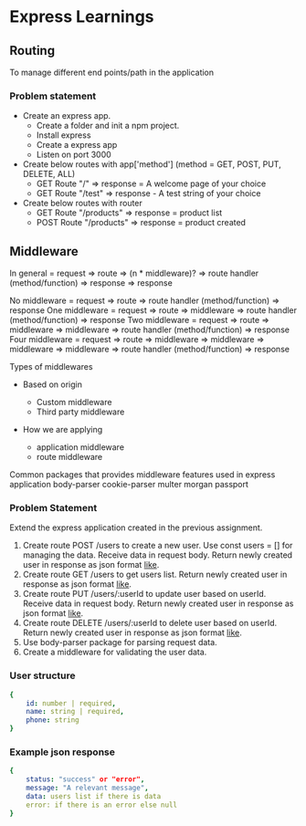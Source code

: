 # Express Learnings

## Routing
To manage different end points/path in the application

### Problem statement
- Create an express app.
    - Create a folder and init a npm project.
    - Install express
    - Create a express app
    - Listen on port 3000
- Create below routes with app['method'] (method = GET, POST, PUT, DELETE, ALL)
    - GET Route "/" => response = A welcome page of your choice
    - GET Route "/test" => response - A test string of your choice
- Create below routes with router
    - GET Route "/products" => response = product list
    - POST Route "/products" => response = product created

## Middleware
In general = request => route => (n * middleware)? => route handler (method/function) => response
                                    => response
                                        
No middleware = request => route => route handler (method/function) => response
One middleware = request => route => middleware => route handler (method/function) => response
Two middleware = request => route => middleware => middleware => route handler (method/function) => response
Four middleware = request => route => middleware => middleware => middleware => middleware => route handler (method/function) => response

Types of middlewares
- Based on origin
    - Custom middleware
    - Third party middleware

- How we are applying
    - application middleware
    - route middleware

Common packages that provides middleware features used in express application
body-parser
cookie-parser
multer
morgan
passport

### Problem Statement
Extend the express application created in the previous assignment.

1. Create route POST /users to create a new user. Use const users = [] for managing the data. Receive data in request body. Return newly created user in response as json format [like](#example-json-response).
2. Create route GET /users to get users list. Return newly created user in response as json format [like](#example-json-response).
3. Create route PUT /users/:userId to update user based on userId. Receive data in request body. Return newly created user in response as json format [like](#example-json-response).
4. Create route DELETE /users/:userId to delete user based on userId. Return newly created user in response as json format [like](#example-json-response).
5. Use body-parser package for parsing request data.
6. Create a middleware for validating the user data.

### User structure
```yaml
{
    id: number | required,
    name: string | required,
    phone: string
}
```

### Example json response
```yaml
{
    status: "success" or "error",
    message: "A relevant message",
    data: users list if there is data
    error: if there is an error else null
}
```
